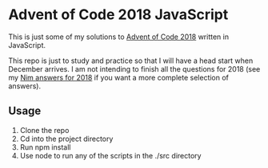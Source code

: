 # Advent of Code 2018 JavaScript

This is just some of my solutions to [Advent of Code 2018](https://adventofcode.com/2018) written in JavaScript.

This repo is just to study and practice so that I will have a head start when December arrives. I am not intending to finish all the questions for 2018 (see my [Nim answers for 2018](https://github.com/nmyers217/advent_of_code_2018_nim) if you want a more complete selection of answers).

## Usage

1. Clone the repo
2. Cd into the project directory
3. Run npm install
4. Use node to run any of the scripts in the ./src directory

